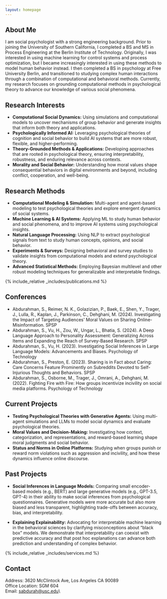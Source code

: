 ```yaml
---
layout: homepage
---
```


## About Me 
I am social psychologist with a strong engineering background. Prior to joining the University of Southern California, 
I completed a  BS and MS in Process Engineering at the Berlin Institute of Technology. 
Originally, I was interested in using machine learning for control systems and process optimization, 
but I became increasingly interested in using these methods to model human behavior instead. 
I then completed a BS in psychology at Free University Berlin, and transitioned to
studying complex human interactions through a combination of computational and behavioral methods. 
Currently, my research focuses on grounding computational methods in psychological theory to advance our knowledge of various social phenomena. 

## Research Interests

- **Computational Social Dynamics:** Using simulations and computational models to uncover mechanisms of group behavior and generate insights that inform both theory and applications.  
- **Psychologically Informed AI:** Leveraging psychological theories of cognition and social behavior to build AI systems that are more robust, flexible, and higher-performing.  
- **Theory-Grounded Methods & Applications:** Developing approaches that are rooted in psychological theory, ensuring interpretability, robustness, and enduring relevance across contexts.  
- **Morality and Social Behavior:** Understanding how moral values shape consequential behaviors in digital environments and beyond, including conflict, cooperation, and well-being.  

## Research Methods

- **Computational Modeling & Simulation:** Multi-agent and agent-based modeling to test psychological theories and explore emergent dynamics of social systems.
- **Machine Learning & AI Systems:** Applying ML to study human behavior and social phenomena, and to improve AI systems using psychological insights.  
- **Natural Language Processing:** Using NLP to extract psychological signals from text to study human concepts, opinions, and social behavior.  
- **Experiments & Surveys:** Designing behavioral and survey studies to validate insights from computational models and extend psychological theory.
- **Advanced Statistical Methods:** Employing Bayesian multilevel and other robust modeling techniques for generalizable and interpretable findings.

<!-- ## News -->
<!--  -->
<!-- - **[October. 2025]** Coming soon. -->


{% include_relative _includes/publications.md %} 

## Conferences 
- Abdurahman, S., Reimer, N. K., Golazizian, P., Baek, E., Shen, Y., Trager, J., Lulla, R., Kaplan, J., Parkinson, C., Dehghani, M. (2024). Investigating the Impact of Targeting Audiences' Moral Values on Sharing Online-Misinformation. SPSP
- Abdurahman, S., Vu, H., Zou, W., Ungar, L., Bhatia, S. (2024). A Deep Language Approach to Personality Assessment: Generalizing Across Items and Expanding the Reach of Survey-Based Research. SPSP
- Abdurahman, S., Vu, H. (2023). Investigating Social Inferences in Large Language Models: Advancements and Biases. Psychology of Technology
- Abdurahman, S., Preston, E. (2023). Sharing is in Fact about Caring: Care Concerns Feature Prominently on Subreddits Devoted to Self-Injurious Thoughts and Behaviors. SPSP
- Abdurahman, S., Osborne, M., Trager, J., Omrani, A., Dehghani, M. (2022). Fighting Fire with Fire: How groups incentivize incivility on social media platforms. Psychology of Technology

## Current Projects 
- **Testing Psychological Theories with Generative Agents:** Using multi-agent simulations and LLMs to model social dynamics and evaluate psychological theories.  
- **Moral Values and Decision-Making:** Investigating how context, categorization, and representations, and reward-based learning shape moral judgments and social behavior.  
- **Status and Norms in Online Platforms:** Studying when groups punish or reward norm violations such as aggression and incivility, and how these dynamics influence online discourse.  

## Past Projects

- **Social Inferences in Language Models:** Comparing small encoder-based models (e.g., BERT) and large generative models (e.g., GPT-3.5, GPT-4) in their ability to make social inferences from psychological questionnaires. Generative models were more accurate but also more biased and less transparent, highlighting trade-offs between accuracy, bias, and interpretability.  

- **Explaining Explainability:** Advocating for interpretable machine learning in the behavioral sciences by clarifying misconceptions about “black box” models. We demonstrate that interpretability can coexist with predictive accuracy and that post hoc explanations can advance both prediction and understanding of complex behavior.  

{% include_relative _includes/services.md %}

## Contact 
Address: 3620 McClintock Ave, Los Angeles CA 90089\
Office Location: SGM 604\
Email: sabdurah@usc.edu\
<!-- Phone: (XXX) XXX-XXXX --> 


